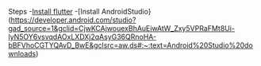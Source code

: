 Steps
-[Install flutter](https://docs.flutter.dev/get-started/install)
-[Install AndroidStudio}(https://developer.android.com/studio?gad_source=1&gclid=CjwKCAjwouexBhAuEiwAtW_Zxy5VPRaFMt8Ui-lyN5OY6vsvqdAOxLXDXj2qAsyG36QRnoHA-bBFVhoCGTYQAvD_BwE&gclsrc=aw.ds#:~:text=Android%20Studio%20downloads)

